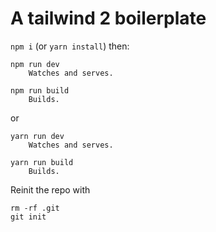 # A tailwind 2 boilerplate

`npm i` (or `yarn install`) then:

```
npm run dev
    Watches and serves.

npm run build
    Builds.
```

or 

```
yarn run dev
    Watches and serves.

yarn run build
    Builds.
```

Reinit the repo with

```
rm -rf .git
git init
```